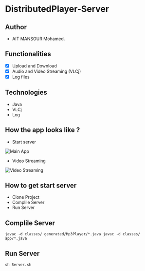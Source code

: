 # DistributedPlayer-Server

## Author
- AIT MANSOUR Mohamed.

## Functionalities
- [x] Upload and Download
- [x] Audio and Video Streaming (VLCj)
- [x] Log files

## Technologies
- Java
- VLCj
- Log

## How the app looks like ?
- Start server

![Main App](https://i.imgur.com/RjB3wAO.png)

- Video Streaming

![Video Streaming](https://i.imgur.com/JKnicxU.png)

## How to get start server
- Clone Project
- Complile Server
- Run Server

## Complile Server 

``
javac -d classes/ generated/Mp3Player/*.java
javac -d classes/ app/*.java
``

## Run Server
``
sh Server.sh
``
